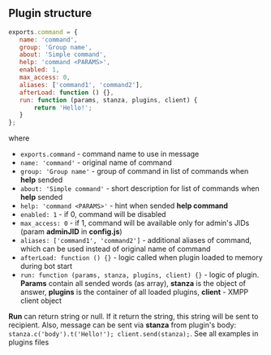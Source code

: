 Plugin structure
----------------

 ```javascript
 exports.command = {
    name: 'command',
    group: 'Group name',
    about: 'Simple command',
    help: 'command <PARAMS>',
    enabled: 1,
    max_access: 0,
    aliases: ['command1', 'command2'],
    afterLoad: function () {},
    run: function (params, stanza, plugins, client) {
        return 'Hello!';
    }
};
 ```

where
* `exports.command` - command name to use in message
* `name: 'command'` - original name of command
* `group: 'Group name'` - group of command in list of commands when **help** sended
* `about: 'Simple command'` - short description for list of commands when **help** sended
* `help: 'command <PARAMS>'` - hint when sended **help command**
* `enabled: 1` - if 0, command will be disabled
* `max_access: 0` - if 1, command will be available only for admin's JIDs (param **adminJID** in **config.js**)
* `aliases: ['command1', 'command2']` - additional aliases of command, which can be used instead of original name of command
* `afterLoad: function () {}` - logic called when plugin loaded to memory during bot start
* `run: function (params, stanza, plugins, client) {}` - logic of plugin. **Params** contain all sended words (as array), **stanza** is the object of answer, **plugins** is the container of all loaded plugins, **client** - XMPP client object


**Run** can return string or null. If it return the string, this string will be sent to recipient.
Also, message can be sent via **stanza** from plugin's body: `stanza.c('body').t('Hello!'); client.send(stanza);`. 
See all examples in plugins files
